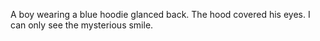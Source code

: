 A boy wearing a blue hoodie glanced back.
The hood covered his eyes.
I can only see the mysterious smile.

